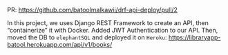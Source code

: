 PR: https://github.com/batoolmalkawii/drf-api-deploy/pull/2

In this project, we uses Django REST Framework to create an API, then “containerize” it with Docker. 
Added JWT Authentication to our API.
Then, moved the DB to `elephantSQL` and deployed it on `Heroku`:
https://libraryapp-batool.herokuapp.com/api/v1/books/




